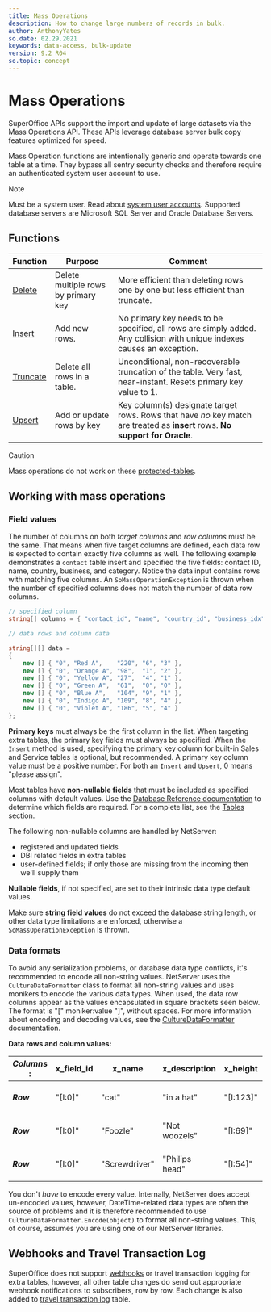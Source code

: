 ```yaml
---
title: Mass Operations
description: How to change large numbers of records in bulk.
author: AnthonyYates
so.date: 02.29.2021
keywords: data-access, bulk-update
version: 9.2 R04
so.topic: concept
---
```


# Mass Operations

SuperOffice APIs support the import and update of large datasets via the Mass Operations API. These APIs leverage database server bulk copy features optimized for speed.

Mass Operation functions are intentionally generic and operate towards one table at a time. They bypass all sentry security checks and therefore require an authenticated system user account to use.

> [!NOTE]
> Must be a system user. Read about [system user accounts][1].
> Supported database servers are Microsoft SQL Server and Oracle Database Servers.

## Functions

| Function  | Purpose            | Comment                         |
|-----------|--------------------|---------------------------------|
| [Delete](delete.md)    | Delete multiple rows by primary key | More efficient than deleting rows one by one but less efficient than truncate. |
| [Insert](insert.md)    | Add new rows.      | No primary key needs to be specified, all rows are simply added. Any collision with unique indexes causes an exception. |
| [Truncate](truncate.md)  | Delete all rows in a table. | Unconditional, non-recoverable truncation of the table. Very fast, near-instant. Resets primary key value to 1. |
| [Upsert](upsert.md)    | Add or update rows by key | Key column(s) designate target rows. Rows that have *no* key match are treated as **insert** rows. **No support for Oracle**. |

> [!CAUTION]
> Mass operations do not work on these [protected-tables][4].

## Working with mass operations

### Field values

The number of columns on both *target columns* and *row columns* must be the same. That means when five target columns are defined, each data row is expected to contain exactly five columns as well. The following example demonstrates a `contact` table insert and specified the five fields: contact ID, name, country, business, and category. Notice the data input contains rows with matching five columns. An `SoMassOperationException` is thrown when the number of specified columns does not match the number of data row columns.

```csharp
// specified column 
string[] columns = { "contact_id", "name", "country_id", "business_idx", "category_idx" };

// data rows and column data

string[][] data = 
{
    new [] { "0", "Red A",    "220", "6", "3" },
    new [] { "0", "Orange A", "98",  "1", "2" },
    new [] { "0", "Yellow A", "27",  "4", "1" },
    new [] { "0", "Green A",  "61",  "0", "0" },
    new [] { "0", "Blue A",   "104", "9", "1" },
    new [] { "0", "Indigo A", "109", "8", "4" },
    new [] { "0", "Violet A", "186", "5", "4" }
};

```

**Primary keys** must always be the first column in the list. When targeting extra tables, the primary key fields must always be specified. When the `Insert` method is used, specifying the primary key column for built-in Sales and Service tables is optional, but recommended. A primary key column value must be a positive number. For both an `Insert` and `Upsert`, 0 means "please assign".

Most tables have **non-nullable fields** that must be included as specified columns with default values. Use the [Database Reference documentation][2] to determine which fields are required. For a complete list, see the [Tables][3] section.

The following non-nullable columns are handled by NetServer:

* registered and updated fields
* DBI related fields in extra tables
* user-defined fields; if only those are missing from the incoming then we'll supply them

**Nullable fields**, if not specified, are set to their intrinsic data type default values.

Make sure **string field values** do not exceed the database string length, or other data type limitations are enforced, otherwise a `SoMassOperationException` is thrown.

### Data formats

To avoid any serialization problems, or database data type conflicts, it's recommended to encode all non-string values. NetServer uses the `CultureDataFormatter` class to format all non-string values and uses monikers to encode the various data types. When used, the data row columns appear as the values encapsulated in square brackets seen below. The format is "[" moniker:value "]", without spaces. For more information about encoding and decoding values, see the [CultureDataFormatter][5] documentation.

**Data rows and column values:**

| *Columns* :| x_field_id | x_name       | x_description | x_height   | x_width    |
|----------|-----------|-------------|-------------|-----------|-----------|
| _**Row**_ | "[I:0]"    | "cat"        | "in a hat"   | "[I:123]"  | "[F:321.4] "|
| _**Row**_ | "[I:0]"    | "Foozle"     | "Not woozels" | "[I:69]"   | "[F:123.5] "|
| _**Row**_ | "[I:0]"    | "Screwdriver" | "Philips head" | "[I:54]"   | "[F:345.3] "|

You don't *have* to encode every value. Internally, NetServer does accept un-encoded values, however, DateTime-related data types are often the source of problems and it is therefore recommended to use `CultureDataFormatter.Encode(object)` to format all non-string values. This, of course, assumes you are using one of our NetServer libraries.

## Webhooks and Travel Transaction Log

SuperOffice does not support [webhooks][6] or travel transaction logging for extra tables, however, all other table changes do send out appropriate webhook notifications to subscribers, row by row. Each change is also added to [travel transaction log][3] table.

<!-- Referenced links -->
[1]: ../../authentication/online/auth-application/index.md
[2]: ../../../database/index.yml
[3]: ../../../database/tables/index.md
[4]: protected-tables.md
[5]: ../../../globalization-and-localization/culture/culturedataformatter.md
[6]: ../../../automation/webhook/index.md

